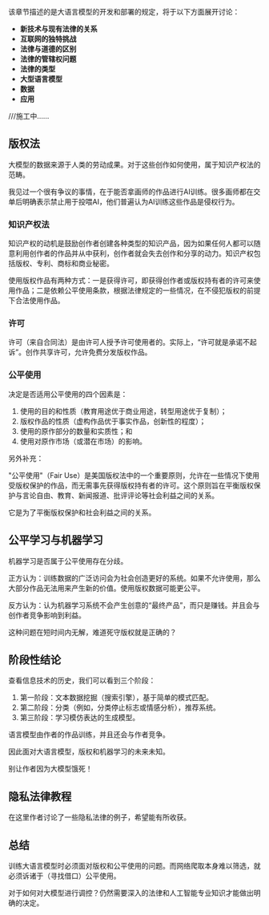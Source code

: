 该章节描述的是大语言模型的开发和部署的规定，将于以下方面展开讨论：

- **新技术与现有法律的关系**
- **互联网的独特挑战**
- **法律与道德的区别**
- **法律的管辖权问题**
- **法律的类型**
- **大型语言模型**
- **数据**
- **应用**

///施工中……

## 版权法

大模型的数据来源于人类的劳动成果。对于这些创作如何使用，属于知识产权法的范畴。

我见过一个很有争议的事情，在于能否拿画师的作品进行AI训练。很多画师都在交单后明确表示禁止用于投喂AI，他们普遍认为AI训练这些作品是侵权行为。

### 知识产权法

知识产权的动机是鼓励创作者创建各种类型的知识产品，因为如果任何人都可以随意利用创作者的作品并从中获利，创作者就会失去创作和分享的动力。知识产权包括版权、专利、商标和商业秘密。

使用版权作品有两种方式：一是获得许可，即获得创作者或版权持有者的许可来使用作品；二是依赖公平使用条款，根据法律规定的一些情况，在不侵犯版权的前提下合法使用作品。

### 许可

许可（来自合同法）是由许可人授予许可使用者的。实际上，“许可就是承诺不起诉”。创作共享许可，允许免费分发版权作品。

### 公平使用

决定是否适用公平使用的四个因素是：
1. 使用的目的和性质（教育用途优于商业用途，转型用途优于复制）；
2. 版权作品的性质（虚构作品优于事实作品，创新性的程度）；
3. 使用的原作部分的数量和实质性；和
4. 使用对原作市场（或潜在市场）的影响。


另外补充：

"公平使用"（Fair Use）是美国版权法中的一个重要原则，允许在一些情况下使用受版权保护的作品，而无需事先获得版权持有者的许可。这个原则旨在平衡版权保护与言论自由、教育、新闻报道、批评评论等社会利益之间的关系。

它是为了平衡版权保护和社会利益之间的关系。

## 公平学习与机器学习

机器学习是否属于公平使用存在分歧。

正方认为：训练数据的广泛访问会为社会创造更好的系统。如果不允许使用，那么大部分作品无法用来产生新的价值。使用版权数据可能更公平。

反方认为：认为机器学习系统不会产生创意的“最终产品”，而只是赚钱。并且会与创作者竞争影响到利益。

这种问题在短时间内无解，难道死守版权就是正确的？


## 阶段性结论

查看信息技术的历史，我们可以看到三个阶段：
1. 第一阶段：文本数据挖掘（搜索引擎），基于简单的模式匹配。
2. 第二阶段：分类（例如，分类停止标志或情感分析），推荐系统。
3. 第三阶段：学习模仿表达的生成模型。

语言模型由作者的作品训练，并且还会与作者竞争。

因此面对大语言模型，版权和机器学习的未来未知。

别让作者因为大模型饿死！

## 隐私法律教程

在这里作者讨论了一些隐私法律的例子，希望能有所收获。

## 总结

训练大语言模型时必须面对版权和公平使用的问题。而网络爬取本身难以筛选，就必须诉诸于（寻找借口）公平使用。

对于如何对大模型进行调控？仍然需要深入的法律和人工智能专业知识才能做出明确的决定。
